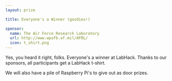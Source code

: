 ```yaml
---
layout: prize 

title: Everyone's a Winner (goodies!)

sponsor:
  name: The Air Force Research Laboratory
  url: http://www.wpafb.af.mil/AFRL/
  icon: t_shirt.png
---
```

Yes, you heard it right, folks. Everyone's a winner at LabHack. Thanks to our sponsors, all participants get a LabHack t-shirt.

We will also have a pile of Raspberry Pi's to give out as door prizes.
